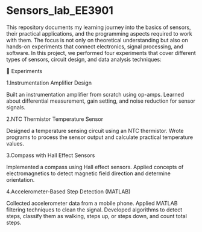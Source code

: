 # Sensors_lab_EE3901
This repository documents my learning journey into the basics of sensors, their practical applications, and the programming aspects required to work with them. The focus is not only on theoretical understanding but also on hands-on experiments that connect electronics, signal processing, and software.
In this project, we performed four experiments that cover different types of sensors, circuit design, and data analysis techniques:

🔬 Experiments

1.Instrumentation Amplifier Design

Built an instrumentation amplifier from scratch using op-amps.
Learned about differential measurement, gain setting, and noise reduction for sensor signals.

2.NTC Thermistor Temperature Sensor

Designed a temperature sensing circuit using an NTC thermistor.
Wrote programs to process the sensor output and calculate practical temperature values.

3.Compass with Hall Effect Sensors

Implemented a compass using Hall effect sensors.
Applied concepts of electromagnetics to detect magnetic field direction and determine orientation.

4.Accelerometer-Based Step Detection (MATLAB)

Collected accelerometer data from a mobile phone.
Applied MATLAB filtering techniques to clean the signal.
Developed algorithms to detect steps, classify them as walking, steps up, or steps down, and count total steps.
